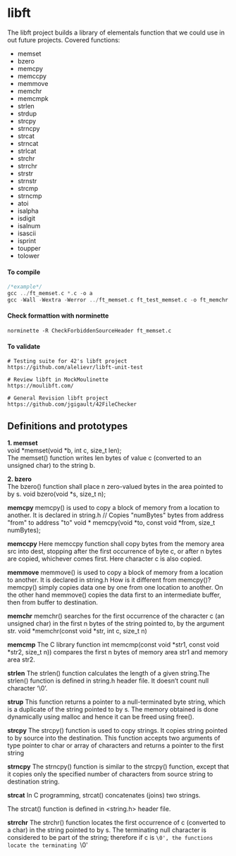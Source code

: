 # libft
The libft project builds a library of elementals function that we could use in out future projects. Covered functions:

* memset
* bzero
* memcpy
* memccpy
* memmove
* memchr
* memcmpk
* strlen
* strdup
* strcpy
* strncpy
* strcat
* strncat
* strlcat
* strchr
* strrchr
* strstr
* strnstr
* strcmp
* strncmp
* atoi
* isalpha
* isdigit
* isalnum
* isascii
* isprint
* toupper
* tolower

#### To compile
```c
/*example*/
gcc ../ft_memset.c *.c -o a
gcc -Wall -Wextra -Werror ../ft_memset.c ft_test_memset.c -o ft_memchr.c
```

#### Check formattion with norminette
```shell
norminette -R CheckForbiddenSourceHeader ft_memset.c
```

#### To validate
```shell
# Testing suite for 42's libft project
https://github.com/alelievr/libft-unit-test

# Review libft in MockMoulinette
https://moulibft.com/

# General Revision libft project
https://github.com/jgigault/42FileChecker
```

## Definitions and prototypes

**1. memset**\
void *memset(void *b, int c, size_t len);\
The memset() function writes len bytes of value c (converted to an unsigned char) to the string b.

**2. bzero**\
The bzero() function shall place n zero-valued bytes in the area pointed to by s.
void bzero(void *s, size_t n);

**memcpy**
memcpy() is used to copy a block of memory from a location to another. It is declared in string.h
// Copies "numBytes" bytes from address "from" to address "to"
void * memcpy(void *to, const void *from, size_t numBytes);

**memccpy**
Here memccpy function shall copy bytes from the memory area src into dest, stopping after the first occurrence of byte c, or after n bytes are copied, whichever comes first. Here character c is also copied.

**memmove**
memmove() is used to copy a block of memory from a location to another. It is declared in string.h
How is it different from memcpy()?
memcpy() simply copies data one by one from one location to another. On the other hand memmove() copies the data first to an intermediate buffer, then from buffer to destination.

**memchr**
memchr() searches for the first occurrence of the character c (an unsigned char) in the first n bytes of the string pointed to, by the argument str.
void *memchr(const void *str, int c, size_t n)

**memcmp**
The C library function int memcmp(const void *str1, const void *str2, size_t n)) compares the first n bytes of memory area str1 and memory area str2.

**strlen**
The strlen() function calculates the length of a given string.The strlen() function is defined in string.h header file. It doesn’t count null character ‘\0’.

**strup**
This function returns a pointer to a null-terminated byte string, which is a duplicate of the string pointed to by s. The memory obtained is done dynamically using malloc and hence it can be freed using free().

**strcpy**
The strcpy() function is used to copy strings. It copies string pointed to by source into the destination. This function accepts two arguments of type pointer to char or array of characters and returns a pointer to the first string

**strncpy**
The strncpy() function is similar to the strcpy() function, except that it copies only the specified number of characters from source string to destination string.

**strcat**
In C programming, strcat() concatenates (joins) two strings.

The strcat() function is defined in <string.h> header file.

**strrchr**
The strchr() function locates the first occurrence of c (converted to a char) in the string pointed to by s.  The terminating null character is considered to be part of the string; therefore if c is `\0', the functions locate the terminating `\0'

